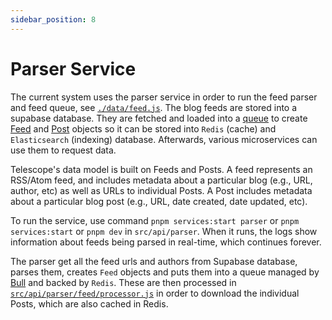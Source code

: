 ```yaml
---
sidebar_position: 8
---
```


# Parser Service

The current system uses the parser service in order to run the feed parser and feed queue, see [`./data/feed.js`](https://github.com/Seneca-CDOT/telescope/blob/master/src/api/parser/src/data/feed.js). The blog feeds are stored into a supabase database. They are fetched and loaded into a [queue](https://github.com/Seneca-CDOT/telescope/blob/master/src/api/parser/src/lib/queue.js) to create [Feed](https://github.com/Seneca-CDOT/telescope/blob/master/src/api/parser/src/data/feed.js) and [Post](https://github.com/Seneca-CDOT/telescope/blob/master/src/api/parser/src/data/post.js) objects so it can be stored into `Redis` (cache) and `Elasticsearch` (indexing) database. Afterwards, various microservices can use them to request data.

Telescope's data model is built on Feeds and Posts. A feed represents an RSS/Atom feed, and includes metadata about a particular blog (e.g., URL, author, etc) as well as URLs to individual Posts. A Post includes metadata about a particular blog post (e.g., URL, date created, date updated, etc).

To run the service, use command `pnpm services:start parser` or `pnpm services:start` or `pnpm dev` in `src/api/parser`. When it runs, the logs show information about feeds being parsed in real-time, which continues forever.

The parser get all the feed urls and authors from Supabase database, parses them, creates `Feed` objects and puts them into a queue managed by [Bull](https://github.com/OptimalBits/bull) and backed by `Redis`. These are then processed in [`src/api/parser/feed/processor.js`](https://github.com/Seneca-CDOT/telescope/blob/master/src/api/parser/src/feed/processor.js) in order to download the individual Posts, which are also cached in Redis.
